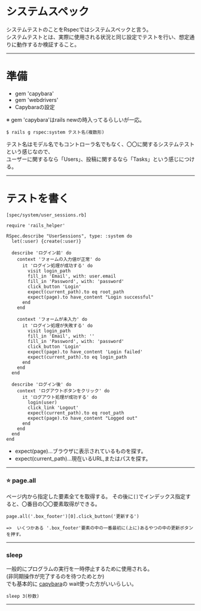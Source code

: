 # システムスペック
システムテストのことをRspecではシステムスペックと言う。    
システムテストとは、実際に使用される状況と同じ設定でテストを行い、想定通りに動作するか検証すること。
***

# 準備
- gem 'capybara'    
- gem 'webdrivers'    
- Capybaraの設定
     
※ gem 'capybara'はrails newの時入ってるらしいが一応。
~~~
$ rails g rspec:system テスト名(複数形)
~~~
テスト名はモデル名でもコントローラ名でもなく、〇〇に関するシステムテストという感じなので、    
ユーザーに関するなら「Users」、投稿に関するなら「Tasks」という感じにつける。
***

# テストを書く
~~~
[spec/system/user_sessions.rb]

require 'rails_helper'

RSpec.describe "UserSessions", type: :system do
  let(:user) {create(:user)}

  describe 'ログイン前' do
    context 'フォームの入力値が正常' do
      it 'ログイン処理が成功する' do
        visit login_path
        fill_in 'Email', with: user.email
        fill_in 'Password', with: 'password'
        click_button 'Login'
        expect(current_path).to eq root_path
        expect(page).to have_content "Login successful"
      end
    end

    context 'フォームが未入力' do
      it 'ログイン処理が失敗する' do
        visit login_path
        fill_in 'Email', with: ''
        fill_in 'Password', with: 'password'
        click_button 'Login'
        expect(page).to have_content 'Login failed'
        expect(current_path).to eq login_path
      end
    end
  end

  describe 'ログイン後' do
    context 'ログアウトボタンをクリック' do
      it 'ログアウト処理が成功する' do
        login(user)
        click_link 'Logout'
        expect(current_path).to eq root_path
        expect(page).to have_content "Logged out"
      end
    end
  end
end
~~~
- expect(page)...ブラウザに表示されているものを探す。          
- expect(current_path)...現在いるURL,またはパスを探す。
***

### ⭐️ page.all
ページ内から指定した要素全てを取得する。
その後に`[]`でインデックス指定すると、〇番目の〇〇要素取得ができる。
~~~
page.all('.box_footer')[0].click_button('更新する')

=>  いくつかある '.box_footer'要素の中の一番最初に(上に)あるやつの中の更新ボタンを押す。
~~~
***

### sleep
一般的にプログラムの実行を一時停止するために使用される。     
(非同期操作が完了するのを待つためとか)   
でも基本的に [capybara](https://github.com/Tarara33/TIL/blob/main/Rails/Test/Capybara.md)の wait使った方がいいらしい。
~~~
sleep 3(秒数)
~~~
***

